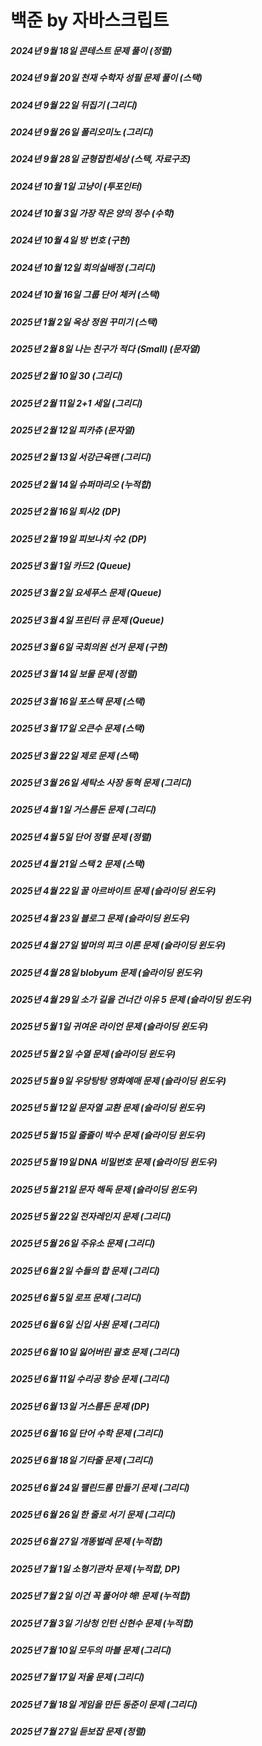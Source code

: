# 백준 by 자바스크립트
##### 2024년 9월 18일 콘테스트 문제 풀이 (정렬)
##### 2024년 9월 20일 천재 수학자 성필 문제 풀이 (스택)
##### 2024년 9월 22일 뒤집기 (그리디)
##### 2024년 9월 26일 폴리오미노 (그리디)
##### 2024년 9월 28일 균형잡힌세상 (스택, 자료구조)
##### 2024년 10월 1일 고냥이 (투포인터)
##### 2024년 10월 3일 가장 작은 양의 정수 (수학)
##### 2024년 10월 4일 방 번호 (구현)
##### 2024년 10월 12일 회의실배정 (그리디)
##### 2024년 10월 16일 그룹 단어 체커 (스택)
##### 2025년 1월 2일 옥상 정원 꾸미기 (스택)
##### 2025년 2월 8일 나는 친구가 적다 (Small) (문자열)
##### 2025년 2월 10일 30 (그리디)
##### 2025년 2월 11일 2+1 세일 (그리디)
##### 2025년 2월 12일 피카츄 (문자열)
##### 2025년 2월 13일 서강근육맨 (그리디)
##### 2025년 2월 14일 슈퍼마리오 (누적합)
##### 2025년 2월 16일 퇴사2 (DP)
##### 2025년 2월 19일 피보나치 수2 (DP)
##### 2025년 3월 1일 카드2 (Queue)
##### 2025년 3월 2일 요세푸스 문제 (Queue)
##### 2025년 3월 4일 프린터 큐 문제 (Queue)
##### 2025년 3월 6일 국회의원 선거 문제 (구현)
##### 2025년 3월 14일 보물 문제 (정렬)
##### 2025년 3월 16일 포스택 문제 (스택)
##### 2025년 3월 17일 오큰수 문제 (스택)
##### 2025년 3월 22일 제로 문제 (스택)
##### 2025년 3월 26일 세탁소 사장 동혁 문제 (그리디)
##### 2025년 4월 1일 거스름돈 문제 (그리디)
##### 2025년 4월 5일 단어 정렬 문제 (정렬)
##### 2025년 4월 21일 스택 2 문제 (스택)
##### 2025년 4월 22일 꿀 아르바이트 문제 (슬라이딩 윈도우)
##### 2025년 4월 23일 블로그 문제 (슬라이딩 윈도우)
##### 2025년 4월 27일 발머의 피크 이론 문제 (슬라이딩 윈도우)
##### 2025년 4월 28일 blobyum 문제 (슬라이딩 윈도우)
##### 2025년 4월 29일 소가 길을 건너간 이유 5 문제 (슬라이딩 윈도우)
##### 2025년 5월 1일 귀여운 라이언 문제 (슬라이딩 윈도우)
##### 2025년 5월 2일 수열 문제 (슬라이딩 윈도우)
##### 2025년 5월 9일 우당탕탕 영화예매 문제 (슬라이딩 윈도우)
##### 2025년 5월 12일 문자열 교환 문제 (슬라이딩 윈도우)
##### 2025년 5월 15일 줄줄이 박수 문제 (슬라이딩 윈도우)
##### 2025년 5월 19일 DNA 비밀번호 문제 (슬라이딩 윈도우)
##### 2025년 5월 21일 문자 해독 문제 (슬라이딩 윈도우)
##### 2025년 5월 22일 전자레인지 문제 (그리디)
##### 2025년 5월 26일 주유소 문제 (그리디)
##### 2025년 6월 2일 수들의 합 문제 (그리디)
##### 2025년 6월 5일 로프 문제 (그리디)
##### 2025년 6월 6일 신입 사원 문제 (그리디)
##### 2025년 6월 10일 잃어버린 괄호 문제 (그리디)
##### 2025년 6월 11일 수리공 항승 문제 (그리디)
##### 2025년 6월 13일 거스름돈 문제 (DP)
##### 2025년 6월 16일 단어 수학 문제 (그리디)
##### 2025년 6월 18일 기타줄 문제 (그리디)
##### 2025년 6월 24일 팰린드롬 만들기 문제 (그리디)
##### 2025년 6월 26일 한 줄로 서기 문제 (그리디)
##### 2025년 6월 27일 개똥벌레 문제 (누적합)
##### 2025년 7월 1일 소형기관차 문제 (누적합, DP)
##### 2025년 7월 2일 이건 꼭 풀어야 해! 문제 (누적합)
##### 2025년 7월 3일 기상청 인턴 신현수 문제 (누적합)
##### 2025년 7월 10일 모두의 마블 문제 (그리디)
##### 2025년 7월 17일 저울 문제 (그리디)
##### 2025년 7월 18일 게임을 만든 동준이 문제 (그리디)
##### 2025년 7월 27일 듣보잡 문제 (정렬)
